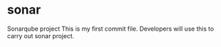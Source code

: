 # sonar
Sonarqube project
This is my first commit file. 
Developers will use this to carry out sonar project.
